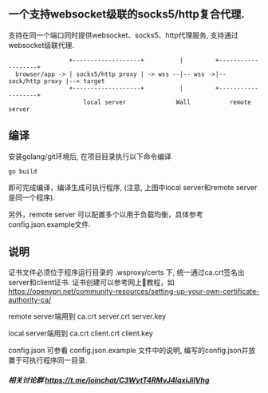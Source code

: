 ## 一个支持websocket级联的socks5/http复合代理.

支持在同一个端口同时提供websocket、socks5、http代理服务, 支持通过websocket级联代理.

```
                 +-------------------+          |         +-------------------+
  browser/app -> | socks5/http proxy | -> wss --|-- wss ->|-- sock/http proxy |--> target
                 +-------------------+          |         +-------------------+
                     local server              Wall           remote server
```

## 编译

安装golang/git环境后, 在项目目录执行以下命令编译
```
go build
```

即可完成编译，编译生成可执行程序, (注意, 上图中local server和remote server是同一个程序).

另外，remote server 可以配置多个以用于负载均衡，具体参考config.json.example文件.

## 说明

证书文件必须位于程序运行目录的 .wsproxy/certs 下, 统一通过ca.crt签名出server和client证书.
证书创建可以参考网上教程，如 https://openvpn.net/community-resources/setting-up-your-own-certificate-authority-ca/

remote server端用到
ca.crt
server.crt
server.key

local server端用到
ca.crt
client.crt
client.key

config.json 可参看 config.json.example 文件中的说明, 编写的config.json并放置于可执行程序同一目录.


##### 相关讨论群 https://t.me/joinchat/C3WytT4RMvJ4lqxiJiIVhg

